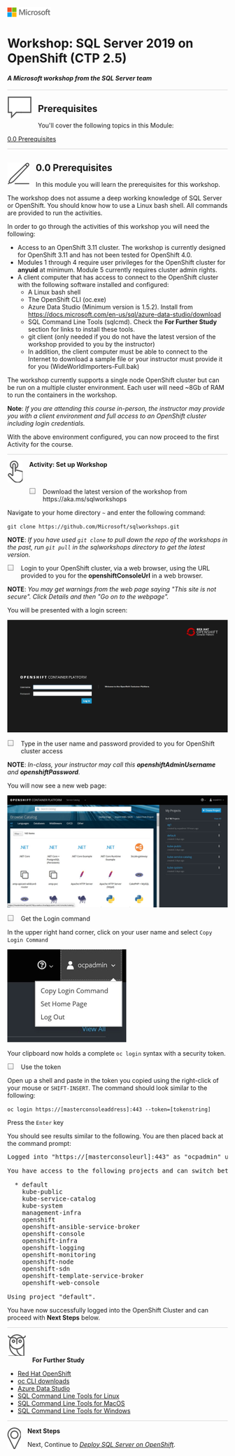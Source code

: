![](../graphics/microsoftlogo.png)

# Workshop: SQL Server 2019 on OpenShift (CTP 2.5)

#### <i>A Microsoft workshop from the SQL Server team</i>

<p style="border-bottom: 1px solid lightgrey;"></p>

<img style="float: left; margin: 0px 15px 15px 0px;" src="../graphics/textbubble.png"> <h2>Prerequisites</h2>

You'll cover the following topics in this Module:

<dl>

  <dt><a href="#3-0">0.0 Prerequisites</a></dt>
  
</dl>

<p style="border-bottom: 1px solid lightgrey;"></p>

<h2><img style="float: left; margin: 0px 15px 15px 0px;" src="../graphics/pencil2.png"><a name="3-0">0.0 Prerequisites</a></h2>

In this module you will learn the prerequisites for this workshop.

The workshop does not assume a deep working knowledge of SQL Server or OpenShift. You should know how to use a Linux bash shell. All commands are provided to run the activities.

In order to go through the activities of this workshop you will need the following:

- Access to an OpenShift 3.11 cluster. The workshop is currently designed for OpenShift 3.11 and has not been tested for OpenShift 4.0.
- Modules 1 through 4 require user privileges for the OpenShift cluster for **anyuid** at minimum. Module 5 currently requires cluster admin rights.
- A client computer that has access to connect to the OpenShift cluster with the following software installed and configured:
  - A Linux bash shell
  - The OpenShift CLI (oc.exe)
  - Azure Data Studio (Minimum version is 1.5.2). Install from https://docs.microsoft.com/en-us/sql/azure-data-studio/download
  - SQL Command Line Tools (sqlcmd). Check the **For Further Study** section for links to install these tools.
  - git client (only needed if you do not have the latest version of the workshop provided to you by the instructor)
  - In addition, the client computer must be able to connect to the Internet to download a sample file or your instructor must provide it for you (WideWorldImporters-Full.bak)

The workshop currently supports a single node OpenShift cluster but can be run on a multiple cluster environment. Each user will need ~8Gb of RAM to run the containers in the workshop.

**Note**: *If you are attending this course in-person, the instructor may provide you with a client environment and full access to an OpenShift cluster including login credentials.*

With the above environment configured, you can now proceed to the first Activity for the course.

<p style="border-bottom: 1px solid lightgrey;"></p>

<p><img style="float: left; margin: 0px 15px 15px 0px;" src="../graphics/point1.png"><b><a name="aks">Activity: Set up Workshop</a></b></p>

<br>

<p><img style="float: left; margin: 0px 15px 15px 0px;" src="../graphics/checkbox.png">Download the latest version of the workshop from https://aka.ms/sqlworkshops</p>

Navigate to your home directory `~` and enter the following command:

`git clone https://github.com/Microsoft/sqlworkshops.git`

**NOTE**: *If you have used `git clone` to pull down the repo of the workshops in the past, run `git pull` in the sqlworkshops directory to get the latest version.*

<p><img style="float: left; margin: 0px 15px 15px 0px;" src="../graphics/checkbox.png">Login to your OpenShift cluster, via a web browser, using the URL provided to you for the <b>openshiftConsoleUrl</b> in a web browser.</p>

**NOTE**: *You may get warnings from the web page saying "This site is not secure". Click Details and then "Go on to the webpage".*

You will be presented with a login screen:

![OpenShift login screen](../graphics/OpenShift_Console_Login.jpg)

<p><img style="float: left; margin: 0px 15px 15px 0px;" src="../graphics/checkbox.png">Type in the user name and password provided to you for OpenShift cluster access</p>

**NOTE**: *In-class, your instructor may call this **openshiftAdminUsername** and **openshiftPassword**.*

You will now see a new web page:

![OpenShift Master Console](../graphics/OpenShift_Master_Console.jpg)

<p><img style="float: left; margin: 0px 15px 15px 0px;" src="../graphics/checkbox.png">Get the Login command</p>

In the upper right hand corner, click on your user name and select `Copy Login Command` 

![copy login command](../graphics/OpenShift_Copy_Login.jpg)

Your clipboard now holds a complete `oc login` syntax with a security token. 

<p><img style="float: left; margin: 0px 15px 15px 0px;" src="../graphics/checkbox.png">Use the token</p>

Open up a shell and paste in the token you copied using the right-click of your mouse or `SHIFT-INSERT`. The command should look similar to the following:

`oc login https://[masterconsoleaddress]:443 --token=[tokenstring]`

Press the `Enter` key

You should see results similar to the following. You are then placed back at the command prompt:

<pre>Logged into "https://[masterconsoleurl]:443" as "ocpadmin" using the token provided.

You have access to the following projects and can switch between them with 'oc project projectname':

  * default
    kube-public
    kube-service-catalog
    kube-system
    management-infra
    openshift
    openshift-ansible-service-broker
    openshift-console
    openshift-infra
    openshift-logging
    openshift-monitoring
    openshift-node
    openshift-sdn
    openshift-template-service-broker
    openshift-web-console

Using project "default".
</pre>

You have now successfully logged into the OpenShift Cluster and can proceed with **Next Steps** below.

<p style="border-bottom: 1px solid lightgrey;"></p>

<p><img style="margin: 0px 15px 15px 0px;" src="../graphics/owl.png"><b>For Further Study</b></p>

- [Red Hat OpenShift](https://www.openshift.com/)
- [oc CLI downloads](https://www.okd.io/download.html)
- [Azure Data Studio](https://docs.microsoft.com/en-us/sql/azure-data-studio/what-is)
- [SQL Command Line Tools for Linux](https://docs.microsoft.com/en-us/sql/linux/sql-server-linux-setup-tools)
- [SQL Command Line Tools for MacOS](https://docs.microsoft.com/en-us/sql/linux/sql-server-linux-setup-tools?view=sql-server-2017#macos)
- [SQL Command Line Tools for Windows](https://www.microsoft.com/en-us/download/details.aspx?id=53591)

<p style="border-bottom: 1px solid lightgrey;"></p>

<p><img style="float: left; margin: 0px 15px 15px 0px;" src="../graphics/geopin.png"><b >Next Steps</b></p>

Next, Continue to <a href="01_Deploy.md" target="_blank"><i>
Deploy SQL Server on OpenShift</i></a>.
